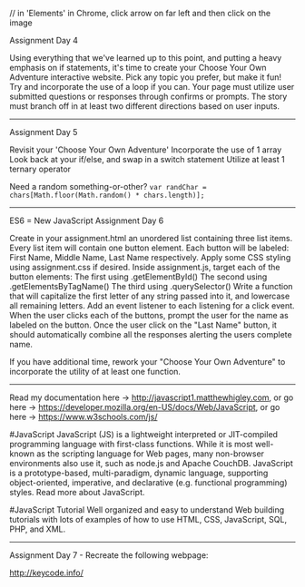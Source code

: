 // in 'Elements' in Chrome, click arrow on far left and then click on the image

Assignment Day 4

Using everything that we've learned up to this point, and putting a heavy emphasis on if statements, it's time to create your Choose Your Own Adventure interactive website.
Pick any topic you prefer, but make it fun!
Try and incorporate the use of a loop if you can.
Your page must utilize user submitted questions or responses through confirms or prompts.
The story must branch off in at least two different directions based on user inputs.

_____________________________________________________________________________________


Assignment Day 5

Revisit your 'Choose Your Own Adventure'
Incorporate the use of 1 array
Look back at your if/else, and swap in a switch statement
Utilize at least 1 ternary operator

Need a random something-or-other? `var randChar = chars[Math.floor(Math.random() * chars.length)];`

_____________________________________________________________________________________


ES6 = New JavaScript
Assignment Day 6

Create in your assignment.html an unordered list containing three list items.
Every list item will contain one button element.
Each button will be labeled: First Name, Middle Name, Last Name respectively.
Apply some CSS styling using assignment.css if desired.
Inside assignment.js, target each of the button elements:
    The first using .getElementById()
    The second using .getElementsByTagName()
    The third using .querySelector()
Write a function that will capitalize the first letter of any string passed into it, and lowercase all remaining letters.
Add an event listener to each listening for a click event.
When the user clicks each of the buttons, prompt the user for the name as labeled on the button.
Once the user click on the "Last Name" button, it should automatically combine all the responses alerting the users complete name.

If you have additional time, rework your "Choose Your Own Adventure" to incorporate the utility of at least one function.

________________________________________________________________________________________________________


Read my documentation here -> http://javascript1.matthewhigley.com, or go here -> https://developer.mozilla.org/en-US/docs/Web/JavaScript, or go here -> https://www.w3schools.com/js/


#JavaScript
JavaScript (JS) is a lightweight interpreted or JIT-compiled programming language with first-class functions. While it is most well-known as the scripting language for Web pages, many non-browser environments also use it, such as node.js and Apache CouchDB. JavaScript is a prototype-based, multi-paradigm, dynamic language, supporting object-oriented, imperative, and declarative (e.g. functional programming) styles. Read more about JavaScript.


#JavaScript Tutorial
Well organized and easy to understand Web building tutorials with lots of examples of how to use HTML, CSS, JavaScript, SQL, PHP, and XML.

_____________________________________________________________________________________


Assignment Day 7 - Recreate the following webpage:

http://keycode.info/

